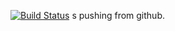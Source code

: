 [![Build Status](http://51.21.137.169/buildStatus/icon?job=jenkins-pipeline-exercise)](http://51.21.137.169/job/jenkins-pipeline-exercise/)
s
pushing from github.
